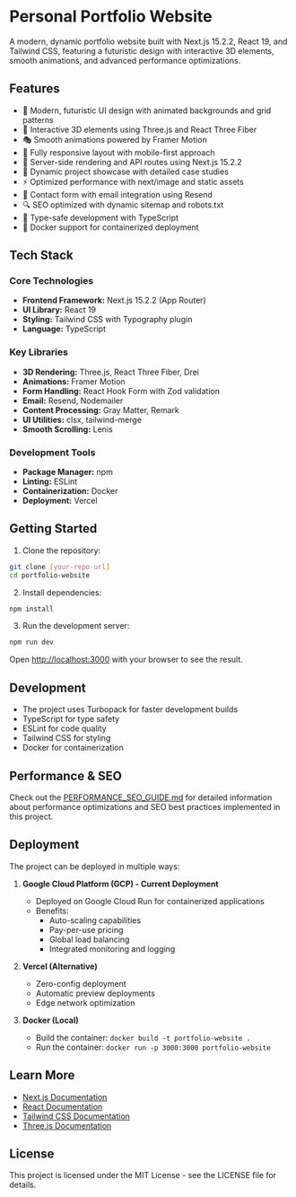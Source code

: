 # Personal Portfolio Website

A modern, dynamic portfolio website built with Next.js 15.2.2, React 19, and Tailwind CSS, featuring a futuristic design with interactive 3D elements, smooth animations, and advanced performance optimizations.

## Features

- 🎨 Modern, futuristic UI design with animated backgrounds and grid patterns
- 💫 Interactive 3D elements using Three.js and React Three Fiber
- 🎭 Smooth animations powered by Framer Motion
- 📱 Fully responsive layout with mobile-first approach
- 🚀 Server-side rendering and API routes using Next.js 15.2.2
- 📂 Dynamic project showcase with detailed case studies
- ⚡ Optimized performance with next/image and static assets
- 📧 Contact form with email integration using Resend
- 🔍 SEO optimized with dynamic sitemap and robots.txt
- 🎯 Type-safe development with TypeScript
- 🐳 Docker support for containerized deployment

## Tech Stack

### Core Technologies
- **Frontend Framework:** Next.js 15.2.2 (App Router)
- **UI Library:** React 19
- **Styling:** Tailwind CSS with Typography plugin
- **Language:** TypeScript

### Key Libraries
- **3D Rendering:** Three.js, React Three Fiber, Drei
- **Animations:** Framer Motion
- **Form Handling:** React Hook Form with Zod validation
- **Email:** Resend, Nodemailer
- **Content Processing:** Gray Matter, Remark
- **UI Utilities:** clsx, tailwind-merge
- **Smooth Scrolling:** Lenis

### Development Tools
- **Package Manager:** npm
- **Linting:** ESLint
- **Containerization:** Docker
- **Deployment:** Vercel

## Getting Started

1. Clone the repository:
```bash
git clone [your-repo-url]
cd portfolio-website
```

2. Install dependencies:
```bash
npm install
```

3. Run the development server:
```bash
npm run dev
```

Open [http://localhost:3000](http://localhost:3000) with your browser to see the result.

## Development

- The project uses Turbopack for faster development builds
- TypeScript for type safety
- ESLint for code quality
- Tailwind CSS for styling
- Docker for containerization

## Performance & SEO

Check out the [PERFORMANCE_SEO_GUIDE.md](./PERFORMANCE_SEO_GUIDE.md) for detailed information about performance optimizations and SEO best practices implemented in this project.

## Deployment

The project can be deployed in multiple ways:

1. **Google Cloud Platform (GCP) - Current Deployment**
   - Deployed on Google Cloud Run for containerized applications
   - Benefits:
     - Auto-scaling capabilities
     - Pay-per-use pricing
     - Global load balancing
     - Integrated monitoring and logging
  

2. **Vercel (Alternative)**
   - Zero-config deployment
   - Automatic preview deployments
   - Edge network optimization

3. **Docker (Local)**
   - Build the container: `docker build -t portfolio-website .`
   - Run the container: `docker run -p 3000:3000 portfolio-website`

## Learn More

- [Next.js Documentation](https://nextjs.org/docs)
- [React Documentation](https://react.dev)
- [Tailwind CSS Documentation](https://tailwindcss.com/docs)
- [Three.js Documentation](https://threejs.org/docs)

## License

This project is licensed under the MIT License - see the LICENSE file for details.
